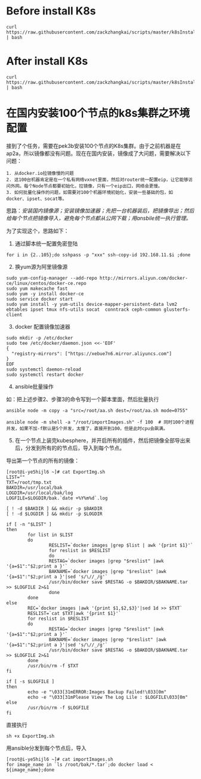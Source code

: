 # Before install K8s

```
curl https://raw.githubusercontent.com/zackzhangkai/scripts/master/k8sInstallPre.sh | bash
```

# After install K8s

```
curl https://raw.githubusercontent.com/zackzhangkai/scripts/master/k8sInstallPost.sh | bash
```



# 在国内安装100个节点的k8s集群之环境配置

接到了个任务，需要在pek3b安装100个节点的K8s集群。由于之前机器是在ap2a，所以镜像都没有问题。现在在国内安装，镜像成了大问题，需要解决以下问题：
```
1. 从docker.io拉镜像慢的问题  
2. 这100台机器肯定是在一个私有网络vxnet里面，然后对router统一配置eip，让它能够访问外网。每个Node节点都要初始化，拉镜像，只有一个eip出口，网络会更慢。  
3. 如何批量化操作的问题，如需要对100个机器环境初始化，安装一些基础的包，如 docker、ipset、socat等。  
```

思路：*安装国内镜像源；安装镜像加速器；先把一台机器装后，把镜像导出；然后给每个节点把镜像导入，避免每个节点都从公网下载；用ansbile统一执行管理。*
 
为了实现这个，思路如下：

1. 通过脚本统一配置免密登陆
```
for i in {2..105};do sshpass -p "xxx" ssh-copy-id 192.168.11.$i ;done
```

2. 换yum源为阿里镜像源

```
sudo yum-config-manager --add-repo http://mirrors.aliyun.com/docker-ce/linux/centos/docker-ce.repo
sudo yum makecache fast
sudo yum -y install docker-ce
sudo service docker start
sudo yum install -y yum-utils device-mapper-persistent-data lvm2  ebtables ipset tmux nfs-utils socat  conntrack ceph-common glusterfs-client
```

3. docker 配置镜像加速器

```
sudo mkdir -p /etc/docker
sudo tee /etc/docker/daemon.json <<-'EOF'
{
  "registry-mirrors": ["https://xebue7n6.mirror.aliyuncs.com"]
}
EOF
sudo systemctl daemon-reload
sudo systemctl restart docker
```

4. ansible批量操作

如：把上述步骤2、步骤3的命令写到一个脚本里面，然后批量执行

```
ansible node -m copy -a "src=/root/aa.sh dest=/root/aa.sh mode=0755"

ansible node -m shell -a "/root/importImages.sh" -f 100  # 同时100个进程并发，如果不加-f默认是5个并发，太慢了，直接开到100，但是此时cpu会飙满。
```

5. 在一个节点上装完kubesphere，并开启所有的插件，然后把镜像全部导出来后，分发到所有的的节点后，导入到每个节点。

导出第一个节点的所有的镜像：

```
[root@i-ye5hijl6 ~]# cat ExportImg.sh
LIST=""
TXT=/root/tmp.txt
BAKDIR=/usr/local/bak
LOGDIR=/usr/local/bak/log
LOGFILE=$LOGDIR/bak.`date +%Y%m%d`.log

[ ! -d $BAKDIR ] && mkdir -p $BAKDIR
[ ! -d $LOGDIR ] && mkdir -p $LOGDIR

if [ -n "$LIST" ]
then
        for list in $LIST
        do
                RESLIST=`docker images |grep $list | awk '{print $1}'`
                for reslist in $RESLIST
                do
                RESTAG=`docker images |grep "$reslist" |awk '{a=$1":"$2;print a }'`
                BAKNAME=`docker images |grep "$reslist" |awk '{a=$1":"$2;print a }'|sed 's/\//_/g'`
                /usr/bin/docker save $RESTAG -o $BAKDIR/$BAKNAME.tar  >> $LOGFILE 2>&1
                done
        done
else
        REC=`docker images |awk '{print $1,$2,$3}'|sed 1d >> $TXT`
        RESLIST=`cat $TXT|awk '{print $1}'`
        for reslist in $RESLIST
        do
                RESTAG=`docker images |grep "$reslist" |awk '{a=$1":"$2;print a }'`
                BAKNAME=`docker images |grep "$reslist" |awk '{a=$1":"$2;print a }'|sed 's/\//_/g'`
                /usr/bin/docker save $RESTAG -o $BAKDIR/$BAKNAME.tar  >> $LOGFILE 2>&1
        done
        /usr/bin/rm -f $TXT
fi

if [ -s $LOGFILE ]
then
        echo -e "\033[31mERROR:Images Backup Failed!\033[0m"
        echo -e "\033[31mPlease View The Log Lile : $LOGFILE\033[0m"
else
        /usr/bin/rm -f $LOGFILE
fi
```
直接执行
```
sh +x ExportImg.sh
```

用ansible分发到每个节点后，导入

```
[root@i-ye5hijl6 ~]# cat importImages.sh
for image_name in `ls /root/bak/*.tar`;do docker load < ${image_name};done
```
